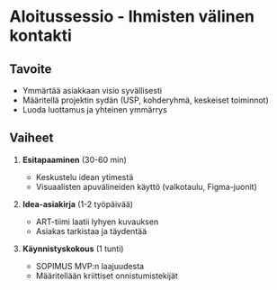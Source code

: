 # Aloitussessio - Ihmisten välinen kontakti

## Tavoite
- Ymmärtää asiakkaan visio syvällisesti
- Määritellä projektin sydän (USP, kohderyhmä, keskeiset toiminnot)
- Luoda luottamus ja yhteinen ymmärrys

## Vaiheet
1. **Esitapaaminen** (30-60 min)
   - Keskustelu idean ytimestä
   - Visuaalisten apuvälineiden käyttö (valkotaulu, Figma-juonit)
   
2. **Idea-asiakirja** (1-2 työpäivää)
   - ART-tiimi laatii lyhyen kuvauksen
   - Asiakas tarkistaa ja täydentää
   
3. **Käynnistyskokous** (1 tunti)
   - SOPIMUS MVP:n laajuudesta
   - Määritellään kriittiset onnistumistekijät

